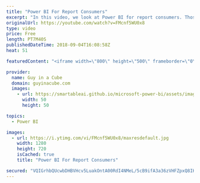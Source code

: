 ```yaml
---
title: "Power BI For Report Consumers"
excerpt: "In this video, we look at Power BI for report consumers. Those folks that maybe don't author reports, but just view reports within Power BI. We introduce some basic Power BI concepts and introduce you to areas of the Power BI service to get you familiar with the portal.  LET'S CONNECT!  Guy in a Cube"
originalUrl: https://youtube.com/watch?v=FMcnf5WU0x8
type: video
price: Free
length: PT7M40S
publishedDateTime: 2018-09-04T16:08:58Z
heat: 51

featuredContent: "<iframe width=\"800\" height=\"500\" frameborder=\"0\" src=\"https://www.youtube.com/embed/FMcnf5WU0x8\" allow=\"accelerometer; autoplay; encrypted-media; gyroscope; picture-in-picture\" allowfullscreen></iframe>"

provider:
  name: Guy in a Cube
  domain: guyinacube.com
  images:
    - url: https://smartableai.github.io/microsoft-power-bi/assets/images/organizations/guyinacube.com-50x50.jpg
      width: 50
      height: 50

topics:
  - Power BI

images:
  - url: https://i.ytimg.com/vi/FMcnf5WU0x8/maxresdefault.jpg
    width: 1280
    height: 720
    isCached: true
    title: "Power BI For Report Consumers"

secured: "VQIGrhbQUcwbDHBVHcv5LuakOntA00RdI4NMeL/5cB9ifA3a36zVHFZpxQ8IHcaxj/jtRRwdNbJmk/brenUwFpPPMBNVEmUw9da/fgYu9+ZmQSi8IUVH6C0w8LxOl7uW1u9zXGSjWFoGKqbamUwYHYo5ydHdSZjUmfTkExGp/Nj83lCqR5Bpy2u7T3t8ReilxtHkwfuoh2Vm1lcrW9UJl1i6K6VOcD9ml1IIoR6+FsI7UFe3uhfAWFJdjEQNCASly9kFRMrtokvOsjbBUxT+VUvXf1oF6HTZdbb8xbM52qnGs6Cxgnyc1mZOaaH+srmwBW5HGr0cYIVq84nIQOpn7klLiAc+5myM0XAJzgchbRrRElY6lwHslro7m4X3mTeG+H3NRtfr5ibDlpcOAgGIUT8M/Q9uHvUqj6Dos1Qao18=;Y45SzsgsGDQSDxESZT9/vA=="
---
```


